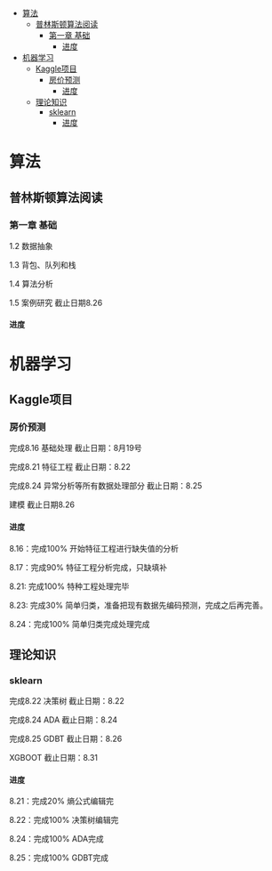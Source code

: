 <!-- TOC -->

- [算法](#算法)
    - [普林斯顿算法阅读](#普林斯顿算法阅读)
        - [第一章 基础](#第一章-基础)
            - [进度](#进度)
- [机器学习](#机器学习)
    - [Kaggle项目](#kaggle项目)
        - [房价预测](#房价预测)
            - [进度](#进度-1)
    - [理论知识](#理论知识)
        - [sklearn](#sklearn)
            - [进度](#进度-2)

<!-- /TOC -->

# 算法

## 普林斯顿算法阅读

### 第一章 基础

1.2 数据抽象  

1.3 背包、队列和栈

1.4 算法分析

1.5 案例研究  截止日期8.26

#### 进度




# 机器学习

## Kaggle项目

### 房价预测
完成8.16 基础处理 截止日期：8月19号

完成8.21 特征工程 截止日期：8.22

完成8.24 异常分析等所有数据处理部分 截止日期：8.25

建模 截止日期8.26

#### 进度
8.16：完成100% 开始特征工程进行缺失值的分析

8.17：完成90% 特征工程分析完成，只缺填补

8.21: 完成100% 特种工程处理完毕

8.23: 完成30% 简单归类，准备把现有数据先编码预测，完成之后再完善。

8.24：完成100% 简单归类完成处理完成

## 理论知识

### sklearn 
完成8.22 决策树   截止日期：8.22

完成8.24 ADA     截止日期：8.24

完成8.25 GDBT    截止日期：8.26

XGBOOT  截止日期：8.31

#### 进度
8.21：完成20% 熵公式编辑完

8.22：完成100% 决策树编辑完

8.24：完成100% ADA完成

8.25：完成100% GDBT完成
